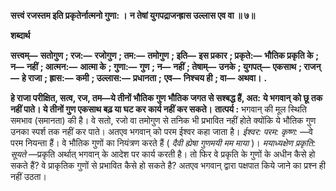 **सत्त्वं रजस्तम इति प्रकृतेर्नात्मनो गुणा: ।** **न तेषां युगपद्राजन्ह्रास उल्लास एव वा ॥ ७॥** 

**शब्दार्थ** 

**सत्त्वम्—** **सतोगुण** **; रज:—** **रजोगुण** **; तम:—** **तमोगुण** **; इति—** **इस प्रकार** **; प्रकृते:—** **भौतिक प्रकृति के** **; न—** **नहीं** **; आत्मन:—** **आत्मा के** **; गुणा:—** **गुण** **; न—** **नहीं** **; तेषाम्—** **उनके** **; युगपत्—** **एकसाथ** **; राजन्—** **हे राजा** **; ह्रास:—** **कमी** **; उल्लास:—** **प्रधानता** **;** **एव—** **निश्चय ही** **; वा—** **अथवा।** **.** 

**हे राजा परीक्षित, सत्व, रज, तम—ये तीनों भौतिक गुण भौतिक जगत से सश्बद्ध हैं, अत:** **ये भगवान् को छू तक नहीं पाते। ये तीनों गुण एकसाथ बढ़ या घट कर कार्य नहीं कर सकते।** **तात्पर्य :** भगवान् की मूल स्थिति समभाव (समानता) की है। वे सतो, रजो वा तमोगुण से तनिक भी प्रभावित नहीं होते क्योंकि ये भौतिक गुण उनका स्पर्श तक नहीं कर पाते। अतएव भगवान् को परम ईश्वर कहा जाता है। *ईश्वर: परम: कृष्ण:* —वे परम नियन्ता हैं। वे भौतिक गुणों का नियंत्रण करते हैं ( *दैवी ह्येषा गुणमयी मम माया* )। *मयाध्यक्षेण प्रकृति: सूयते* —प्रकृति अर्थात् भगवान् के आदेश पर कार्य करती है। तो फिर वे प्रकृति के गुणों के अधीन कैसे हो सकते हैं? वे प्राकृतिक गुणों से प्रभावित कैसे हो सकते है? अतएव भगवान् द्वारा पक्षपात किये जाने का प्रश्न ही नहीं उठता।  